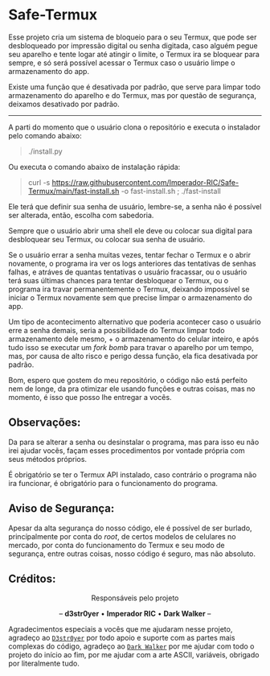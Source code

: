 # Safe-Termux

Esse projeto cria um sistema de bloqueio para o seu Termux, que pode ser desbloqueado por impressão digital ou senha digitada, caso alguém pegue seu aparelho e tente logar até atingir o limite, o Termux ira se bloquear para sempre, e só será possível acessar o Termux caso o usuário limpe o armazenamento do app.

Existe uma função que é desativada por padrão, que serve para limpar todo armazenamento do aparelho e do Termux, mas por questão de segurança, deixamos desativado por padrão.

---

A parti do momento que o usuário clona o repositório e executa o instalador pelo comando abaixo:

>./install.py

Ou executa o comando abaixo de instalação rápida:

>curl -s https://raw.githubusercontent.com/Imperador-RIC/Safe-Termux/main/fast-install.sh -o fast-install.sh ; ./fast-install

Ele terá que definir sua senha de usuário, lembre-se, a senha não é possível ser alterada, então, escolha com sabedoria.

Sempre que o usuário abrir uma shell ele deve ou colocar sua digital para desbloquear seu Termux, ou colocar sua senha de usuário.

Se o usuário errar a senha muitas vezes, tentar fechar o Termux e o abrir novamente, o programa ira ver os logs anteriores das tentativas de senhas falhas, e atráves de quantas tentativas o usuário fracassar, ou o usuário terá suas últimas chances para tentar desbloquear o Termux, ou o programa ira travar permanentemente o Termux, deixando impossível se iniciar o Termux novamente sem que precise limpar o armazenamento do app.

Um tipo de acontecimento alternativo que poderia acontecer caso o usuário erre a senha demais, seria a possibilidade do Termux limpar todo armazenamento dele mesmo, + o armazenamento do celular inteiro, e após tudo isso se executar um *fork bomb* para travar o aparelho por um tempo, mas, por causa de alto risco e perigo dessa função, ela fica desativada por padrão.

Bom, espero que gostem do meu repositório, o código não está perfeito nem de longe, da pra otimizar ele usando funções e outras coisas, mas no momento, é isso que posso lhe entregar a vocẽs.

## Observações:

Da para se alterar a senha ou desinstalar o programa, mas para isso eu não irei ajudar vocẽs, façam esses procedimentos por vontade própria com seus métodos próprios.

É obrigatório se ter o Termux API instalado, caso contrário o programa não ira funcionar, é obrigatório para o funcionamento do programa.

## Aviso de Segurança:

Apesar da alta segurança do nosso código, ele é possível de ser burlado, princípalmente por conta do *root*, de certos modelos de celulares no mercado, por conta do funcionamento do Termux e seu modo de segurança, entre outras coisas, nosso código é seguro, mas não absoluto.

## Créditos:

<p align="center">Responsáveis pelo projeto</p>
<p align="center">– <strong>d3str0yer</strong> • <strong>Imperador RIC</strong> • <strong>Dark Walker</strong> –</p>

Agradecimentos especiais a vocês que me ajudaram nesse projeto, agradeço ao [`D3str0yer`](https://github.com/Gustavo10Destroyer) por todo apoio e suporte com as partes mais complexas do código, agradeço ao [`Dark Walker`](https://github.com/ReiDarkWalker) por me ajudar com todo o projeto do início ao fim, por me ajudar com a arte ASCII, variáveis, obrigado por literalmente tudo.
